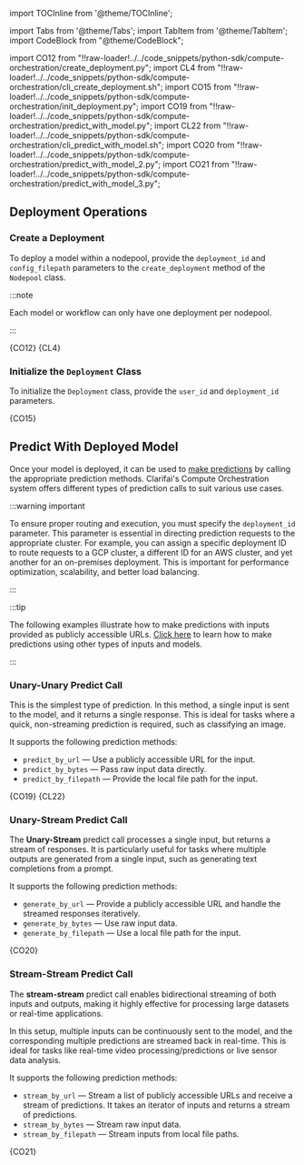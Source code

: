 
import TOCInline from '@theme/TOCInline';

<div className="toc-inline">
  <TOCInline toc={toc} maxHeadingLevel={2}  
  />
</div>

import Tabs from '@theme/Tabs';
import TabItem from '@theme/TabItem';
import CodeBlock from "@theme/CodeBlock";

import CO12 from "!!raw-loader!../../code_snippets/python-sdk/compute-orchestration/create_deployment.py";
import CL4 from "!!raw-loader!../../code_snippets/python-sdk/compute-orchestration/cli_create_deployment.sh";
import CO15 from "!!raw-loader!../../code_snippets/python-sdk/compute-orchestration/init_deployment.py";
import CO19 from "!!raw-loader!../../code_snippets/python-sdk/compute-orchestration/predict_with_model.py";
import CL22 from "!!raw-loader!../../code_snippets/python-sdk/compute-orchestration/cli_predict_with_model.sh";
import CO20 from "!!raw-loader!../../code_snippets/python-sdk/compute-orchestration/predict_with_model_2.py";
import CO21 from "!!raw-loader!../../code_snippets/python-sdk/compute-orchestration/predict_with_model_3.py";

## Deployment Operations

### Create a Deployment

To deploy a model within a nodepool, provide the `deployment_id` and `config_filepath` parameters to the `create_deployment` method of the `Nodepool` class.

:::note

Each model or workflow can only have one deployment per nodepool.

:::

<Tabs>
<TabItem value="python" label="Python">
    <CodeBlock className="language-python">{CO12}</CodeBlock>
</TabItem>
<TabItem value="bash" label="Bash">
    <CodeBlock className="language-yaml">{CL4}</CodeBlock>
</TabItem>
</Tabs>


### Initialize the `Deployment` Class

To initialize the `Deployment` class, provide the `user_id` and `deployment_id` parameters. 

<Tabs>
<TabItem value="python" label="Python">
    <CodeBlock className="language-python">{CO15}</CodeBlock>
</TabItem>
</Tabs>



## Predict With Deployed Model

Once your model is deployed, it can be used to [make predictions](https://github.com/Clarifai/examples/tree/main/models/model_upload#model-prediction) by calling the appropriate prediction methods. Clarifai's Compute Orchestration system offers different types of prediction calls to suit various use cases.

:::warning important

To ensure proper routing and execution, you must specify the `deployment_id` parameter. This parameter is essential in directing prediction requests to the appropriate cluster. For example, you can assign a specific deployment ID to route requests to a GCP cluster, a different ID for an AWS cluster, and yet another for an on-premises deployment. This is important for performance optimization, scalability, and better load balancing. 

:::

:::tip

The following examples illustrate how to make predictions with inputs provided as publicly accessible URLs. [Click here](https://docs.clarifai.com/sdk/Inference-from-AI-Models/) to learn how to make predictions using other types of inputs and models. 

:::

### Unary-Unary Predict Call

This is the simplest type of prediction. In this method, a single input is sent to the model, and it returns a single response. This is ideal for tasks where a quick, non-streaming prediction is required, such as classifying an image.

It supports the following prediction methods:

- `predict_by_url`  — Use a publicly accessible URL for the input.
- `predict_by_bytes` — Pass raw input data directly.
- `predict_by_filepath` — Provide the local file path for the input. 

<Tabs>
<TabItem value="python" label="Python">
    <CodeBlock className="language-python">{CO19}</CodeBlock>
</TabItem>
<TabItem value="bash" label="Bash">
    <CodeBlock className="language-yaml">{CL22}</CodeBlock>
</TabItem>
</Tabs>

### Unary-Stream Predict Call 

The **Unary-Stream** predict call processes a single input, but returns a stream of responses. It is particularly useful for tasks where multiple outputs are generated from a single input, such as generating text completions from a prompt.

It supports the following prediction methods:

- `generate_by_url`  — Provide a publicly accessible URL and handle the streamed responses iteratively.
- `generate_by_bytes` — Use raw input data.
- `generate_by_filepath` — Use a local file path for the input.

<Tabs>
<TabItem value="python" label="Python">
    <CodeBlock className="language-python">{CO20}</CodeBlock>
</TabItem>
</Tabs>

###  Stream-Stream Predict Call 

The **stream-stream** predict call enables bidirectional streaming of both inputs and outputs, making it highly effective for processing large datasets or real-time applications.

In this setup, multiple inputs can be continuously sent to the model, and the corresponding multiple predictions are streamed back in real-time. This is ideal for tasks like real-time video processing/predictions or live sensor data analysis.

It supports the following prediction methods:

- `stream_by_url` — Stream a list of publicly accessible URLs and receive a stream of predictions. It takes an iterator of inputs and returns a stream of predictions.
- `stream_by_bytes` — Stream raw input data.
- `stream_by_filepath` — Stream inputs from local file paths.

<Tabs>
<TabItem value="python" label="Python">
    <CodeBlock className="language-python">{CO21}</CodeBlock>
</TabItem>
</Tabs>
